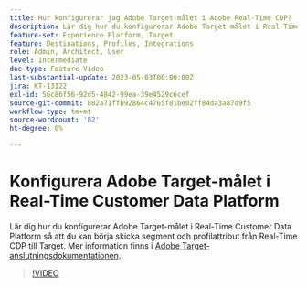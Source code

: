 ```yaml
---
title: Hur konfigurerar jag Adobe Target-målet i Adobe Real-Time CDP?
description: Lär dig hur du konfigurerar Adobe Target-målet i Real-Time Customer Data Platform så att du kan börja skicka segment och profilattribut från Real-Time CDP till Target.
feature-set: Experience Platform, Target
feature: Destinations, Profiles, Integrations
role: Admin, Architect, User
level: Intermediate
doc-type: Feature Video
last-substantial-update: 2023-05-03T00:00:00Z
jira: KT-13122
exl-id: 56c86f56-92d5-4842-99ea-39e4529c6cef
source-git-commit: 802a71ffb92864c4765f81be02ff84da3a87d9f5
workflow-type: tm+mt
source-wordcount: '82'
ht-degree: 0%

---
```


# Konfigurera Adobe Target-målet i Real-Time Customer Data Platform

Lär dig hur du konfigurerar Adobe Target-målet i Real-Time Customer Data Platform så att du kan börja skicka segment och profilattribut från Real-Time CDP till Target. Mer information finns i [Adobe Target-anslutningsdokumentationen](https://experienceleague.adobe.com/docs/experience-platform/destinations/catalog/personalization/adobe-target-connection.html).

>[!VIDEO](https://video.tv.adobe.com/v/3418799/?learn=on)
